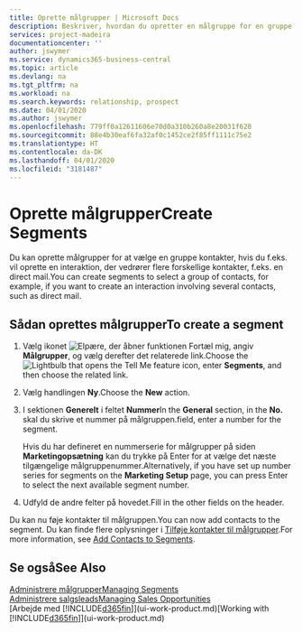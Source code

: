 ```yaml
---
title: Oprette målgrupper | Microsoft Docs
description: Beskriver, hvordan du opretter en målgruppe for en gruppe kontaktpersoner i Business Central, f.eks. for at fokusere på flere kontakter med en direct mail.
services: project-madeira
documentationcenter: ''
author: jswymer
ms.service: dynamics365-business-central
ms.topic: article
ms.devlang: na
ms.tgt_pltfrm: na
ms.workload: na
ms.search.keywords: relationship, prospect
ms.date: 04/01/2020
ms.author: jswymer
ms.openlocfilehash: 779ff0a12611606e70d0a310b260a8e20031f628
ms.sourcegitcommit: 88e4b30eaf6fa32af0c1452ce2f85ff1111c75e2
ms.translationtype: HT
ms.contentlocale: da-DK
ms.lasthandoff: 04/01/2020
ms.locfileid: "3181487"
---
```

# <a name="create-segments"></a><span data-ttu-id="12b16-103">Oprette målgrupper</span><span class="sxs-lookup"><span data-stu-id="12b16-103">Create Segments</span></span>
<span data-ttu-id="12b16-104">Du kan oprette målgrupper for at vælge en gruppe kontakter, hvis du f.eks. vil oprette en interaktion, der vedrører flere forskellige kontakter, f.eks. en direct mail.</span><span class="sxs-lookup"><span data-stu-id="12b16-104">You can create segments to select a group of contacts, for example, if you want to create an interaction involving several contacts, such as direct mail.</span></span>

## <a name="to-create-a-segment"></a><span data-ttu-id="12b16-105">Sådan oprettes målgrupper</span><span class="sxs-lookup"><span data-stu-id="12b16-105">To create a segment</span></span>
1. <span data-ttu-id="12b16-106">Vælg ikonet ![Elpære, der åbner funktionen Fortæl mig](media/ui-search/search_small.png "Fortæl mig, hvad du vil foretage dig"), angiv **Målgrupper**, og vælg derefter det relaterede link.</span><span class="sxs-lookup"><span data-stu-id="12b16-106">Choose the ![Lightbulb that opens the Tell Me feature](media/ui-search/search_small.png "Tell me what you want to do") icon, enter **Segments**, and then choose the related link.</span></span>
2. <span data-ttu-id="12b16-107">Vælg handlingen **Ny**.</span><span class="sxs-lookup"><span data-stu-id="12b16-107">Choose the **New** action.</span></span>
3. <span data-ttu-id="12b16-108">I sektionen **Generelt** i feltet **Nummer**</span><span class="sxs-lookup"><span data-stu-id="12b16-108">In the **General** section, in the **No.**</span></span> <span data-ttu-id="12b16-109">skal du skrive et nummer på målgruppen.</span><span class="sxs-lookup"><span data-stu-id="12b16-109">field, enter a number for the segment.</span></span>

    <span data-ttu-id="12b16-110">Hvis du har defineret en nummerserie for målgrupper på siden **Marketingopsætning** kan du trykke på Enter for at vælge det næste tilgængelige målgruppenummer.</span><span class="sxs-lookup"><span data-stu-id="12b16-110">Alternatively, if you have set up number series for segments on the **Marketing Setup** page, you can press Enter to select the next available segment number.</span></span>
4. <span data-ttu-id="12b16-111">Udfyld de andre felter på hovedet.</span><span class="sxs-lookup"><span data-stu-id="12b16-111">Fill in the other fields on the header.</span></span>

<span data-ttu-id="12b16-112">Du kan nu føje kontakter til målgruppen.</span><span class="sxs-lookup"><span data-stu-id="12b16-112">You can now add contacts to the segment.</span></span> <span data-ttu-id="12b16-113">Du kan finde flere oplysninger i [Tilføje kontakter til målgrupper](marketing-add-contact-segment.md).</span><span class="sxs-lookup"><span data-stu-id="12b16-113">For more information, see [Add Contacts to Segments](marketing-add-contact-segment.md).</span></span>

## <a name="see-also"></a><span data-ttu-id="12b16-114">Se også</span><span class="sxs-lookup"><span data-stu-id="12b16-114">See Also</span></span>
[<span data-ttu-id="12b16-115">Administrere målgrupper</span><span class="sxs-lookup"><span data-stu-id="12b16-115">Managing Segments</span></span>](marketing-segments.md)  
[<span data-ttu-id="12b16-116">Administrere salgsleads</span><span class="sxs-lookup"><span data-stu-id="12b16-116">Managing Sales Opportunities</span></span>](marketing-manage-sales-opportunities.md)  
<span data-ttu-id="12b16-117">[Arbejde med [!INCLUDE[d365fin](includes/d365fin_md.md)]](ui-work-product.md)</span><span class="sxs-lookup"><span data-stu-id="12b16-117">[Working with [!INCLUDE[d365fin](includes/d365fin_md.md)]](ui-work-product.md)</span></span>  
